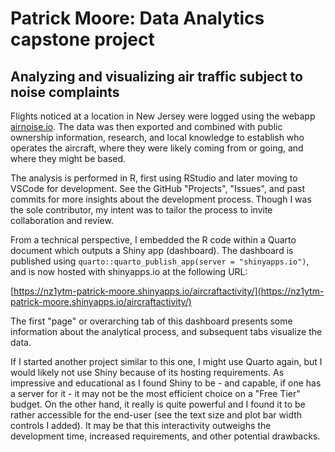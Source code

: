 # Patrick Moore: Data Analytics capstone project

## Analyzing and visualizing air traffic subject to noise complaints

Flights noticed at a location in New Jersey were logged using the webapp [airnoise.io](airnoise.io). The data was then exported and combined with public ownership information, research, and local knowledge to establish who operates the aircraft, where they were likely coming from or going, and where they might be based.

The analysis is performed in R, first using RStudio and later moving to VSCode for development. See the GitHub "Projects", "Issues", and past commits for more insights about the development process. Though I was the sole contributor, my intent was to tailor the process to invite collaboration and review.

From a technical perspective, I embedded the R code within a Quarto document which outputs a Shiny app (dashboard). The dashboard is published using `quarto::quarto_publish_app(server = "shinyapps.io")`, and is now hosted with shinyapps.io at the following URL:

[https://nz1ytm-patrick-moore.shinyapps.io/aircraftactivity/](https://nz1ytm-patrick-moore.shinyapps.io/aircraftactivity/)

The first "page" or overarching tab of this dashboard presents some information about the analytical process, and subsequent tabs visualize the data.

If I started another project similar to this one, I might use Quarto again, but I would likely not use Shiny because of its hosting requirements. As impressive and educational as I found Shiny to be - and capable, if one has a server for it - it may not be the most efficient choice on a "Free Tier" budget. On the other hand, it really is quite powerful and I found it to be rather accessible for the end-user (see the text size and plot bar width controls I added). It may be that this interactivity outweighs the development time, increased requirements, and other potential drawbacks.
